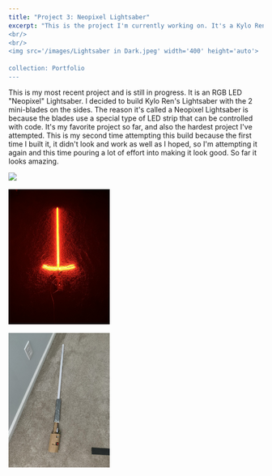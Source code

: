 ```yaml
---
title: "Project 3: Neopixel Lightsaber"
excerpt: "This is the project I'm currently working on. It's a Kylo Ren-style Lightsaber with LED strips in the blade. It is easily my favorite project I've built so far, but also the hardest project yet. Although it isn't finished, it is turning out amazing so far.
<br/>
<br/>
<img src='/images/Lightsaber in Dark.jpeg' width='400' height='auto'>

collection: Portfolio
---
```


This is my most recent project and is still in progress. It is an RGB LED "Neopixel" Lightsaber. I decided to build Kylo Ren's Lightsaber with the 2 mini-blades on the sides. The reason it's called a Neopixel Lightsaber is because the blades use a special type of LED strip that can be controlled with code. It's my favorite project so far, and also the hardest project I've attempted. This is my second time attempting this build because the first time I built it, it didn't look and work as well as I hoped, so I'm attempting it again and this time pouring a lot of effort into making it look good. So far it looks amazing.
<p></p>
<img src='/images/Lightsaber in Light.jpeg' width='200' height='auto'>
<p></p>
<img src='/images/Lightsaber in Dark.jpeg' width='200' height='auto'>
<p></p>
<img src='/images/Lightsaber V1.jpeg' width='200' height='auto'>
